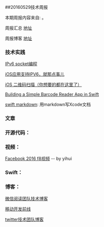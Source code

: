 
##20160529技术周报

本期周报内容来自: 。

周报汇总 [地址](https://github.com/BaiduHiDeviOS/iOS-Tech-Weekly)

周报博客 [地址](http://baiduhidevios.github.io/)

### 技术实践

[IPv6 socket编程](https://github.com/WeMobileDev/article/blob/master/IPv6%20socket%E7%BC%96%E7%A8%8B.md)

[iOS应用支持IPV6，就那点事儿](http://www.jianshu.com/p/a6bab07c4062)

[iOS 二维码扫描（你想要的都在这里了）](http://www.jianshu.com/p/1919b240387b)

[Building a Simple Barcode Reader App in Swift](http://www.appcoda.com/simple-barcode-reader-app-swift/)

[swift markdown](http://www.appcoda.com/swift-markdown/): 用markdown写Xcode文档

### 文章


### 开源代码：



### 视频：

[Facebook 2016 f8视频](https://developers.facebook.com/videos) -- by yihui


### Swift：


### 博客：

[微信阅读团队技术博客](http://wereadteam.github.io/)

[移动开发前线](http://mobilefrontier.github.io/)

[twitter技术团队博客](https://blog.twitter.com/engineering)
